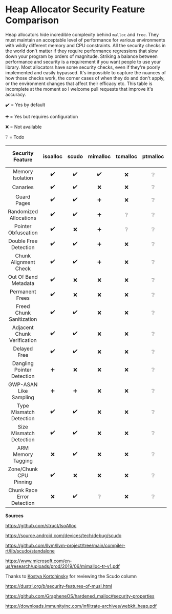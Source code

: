 # Heap Allocator Security Feature Comparison

Heap allocators hide incredible complexity behind `malloc` and `free`. They must maintain an acceptable level of performance for various environments with wildly different memory and CPU constraints. All the security checks in the world don't matter if they require performance regressions that slow down your program by orders of magnitude. Striking a balance between performance and security is a requirement if you want people to use your library. Most allocators have some security checks, even if they're poorly implemented and easily bypassed. It's impossible to capture the nuances of how those checks work, the corner cases of when they do and don't apply, or the environment changes that affect their efficacy etc. This table is incomplete at the moment so I welcome pull requests that improve it's accuracy.

:heavy_check_mark: = Yes by default

:heavy_plus_sign: = Yes but requires configuration

:x: = Not available

:grey_question: = Todo


| Security Feature      | isoalloc         | scudo            | mimalloc         | tcmalloc        | ptmalloc         | jemalloc         | musl's malloc-ng | malloc_hardened  |
|:---------------------:|:----------------:|:----------------:|:----------------:|:---------------:|:----------------:|:----------------:|:----------------:|:----------------:|
|Memory Isolation       |:heavy_check_mark:|:heavy_check_mark:|:heavy_check_mark:|:x:              |:grey_question:   |:grey_question:   |:x:               |:heavy_check_mark:|
|Canaries               |:heavy_check_mark:|:heavy_check_mark:|:x:               |:x:              |:grey_question:   |:grey_question:   |:heavy_check_mark:|:heavy_check_mark:|
|Guard Pages            |:heavy_check_mark:|:heavy_check_mark:|:heavy_plus_sign: |:x:              |:grey_question:   |:grey_question:   |:heavy_check_mark:|:heavy_check_mark:|
|Randomized Allocations |:heavy_check_mark:|:heavy_check_mark:|:heavy_plus_sign: |:grey_question:  |:grey_question:   |:grey_question:   |:heavy_check_mark:|:heavy_check_mark:|
|Pointer Obfuscation    |:heavy_check_mark:|:x:               |:heavy_plus_sign: |:grey_question:  |:grey_question:   |:grey_question:   |:x:               |:grey_question:   |
|Double Free Detection  |:heavy_check_mark:|:heavy_check_mark:|:heavy_plus_sign: |:x:              |:grey_question:   |:grey_question:   |:heavy_check_mark:|:heavy_check_mark:|
|Chunk Alignment Check  |:heavy_check_mark:|:heavy_check_mark:|:heavy_plus_sign: |:x:              |:grey_question:   |:grey_question:   |:heavy_check_mark:|:heavy_check_mark:|
|Out Of Band Metadata   |:heavy_check_mark:|:x:               |:x:               |:x:              |:grey_question:   |:grey_question:   |:heavy_check_mark:|:heavy_check_mark:|
|Permanent Frees        |:heavy_check_mark:|:x:               |:x:               |:x:              |:grey_question:   |:grey_question:   |:x:               |:x:               |
|Freed Chunk Sanitization   |:heavy_check_mark:|:heavy_check_mark:|:x:           |:x:              |:grey_question:   |:grey_question:   |:x:               |:heavy_check_mark:|
|Adjacent Chunk Verification|:heavy_check_mark:|:heavy_check_mark:|:x:           |:x:              |:grey_question:   |:grey_question:   |:x:               |:x:               |
|Delayed Free           |:heavy_check_mark:|:heavy_check_mark:|:x:               |:x:              |:grey_question:   |:grey_question:   |:heavy_check_mark:|:heavy_check_mark:|
|Dangling Pointer Detection |:heavy_plus_sign:|:x:            |:x:               |:x:              |:grey_question:   |:grey_question:   |:x:               |:x:               |
|GWP-ASAN Like Sampling |:heavy_plus_sign: |:heavy_plus_sign: |:x:               |:x:              |:grey_question:   |:grey_question:   |:x:               |:x:               |
|Type Mismatch Detection|:heavy_check_mark:|:heavy_check_mark:|:x:               |:x:              |:grey_question:   |:grey_question:   |:x:               |:heavy_check_mark:|
|Size Mismatch Detection|:heavy_check_mark:|:heavy_check_mark:|:x:               |:x:              |:grey_question:   |:grey_question:   |:x:               |:heavy_check_mark:|
|ARM Memory Tagging     |:x:               |:heavy_check_mark:|:x:               |:x:              |:grey_question:   |:grey_question:   |:x:               |:x:               |
|Zone/Chunk CPU Pinning |:heavy_check_mark:|:x:               |:x:               |:x:              |:grey_question:   |:grey_question:   |:x:               |:x:               |
|Chunk Race Error Detection |:x:           |:heavy_check_mark:|:grey_question:   |:x:              |:grey_question:   |:grey_question:   |:grey_question:   |:grey_question:   |

**Sources**

https://github.com/struct/IsoAlloc

https://source.android.com/devices/tech/debug/scudo

https://github.com/llvm/llvm-project/tree/main/compiler-rt/lib/scudo/standalone

https://www.microsoft.com/en-us/research/uploads/prod/2019/06/mimalloc-tr-v1.pdf

Thanks to [Kostya Kortchinsky](https://twitter.com/@crypt0ad) for reviewing the Scudo column

https://dustri.org/b/security-features-of-musl.html

https://github.com/GrapheneOS/hardened_malloc#security-properties

https://downloads.immunityinc.com/infiltrate-archives/webkit_heap.pdf
